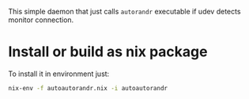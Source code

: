 This simple daemon that just calls `autorandr` executable if udev detects
monitor connection.

# Install or build as nix package

To install it in environment just:

```bash
nix-env -f autoautorandr.nix -i autoautorandr
```
